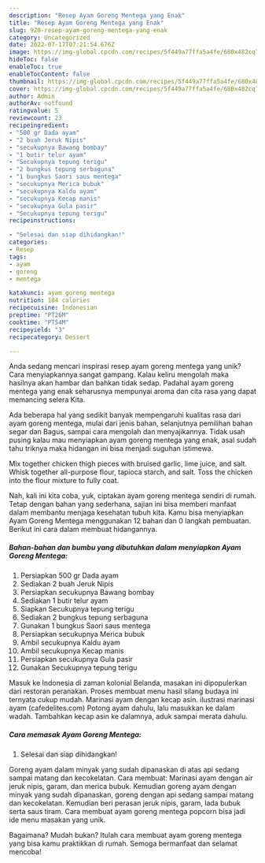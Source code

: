 ```yaml
---
description: "Resep Ayam Goreng Mentega yang Enak"
title: "Resep Ayam Goreng Mentega yang Enak"
slug: 920-resep-ayam-goreng-mentega-yang-enak
category: Uncategorized
date: 2022-07-17T07:21:54.676Z
image: https://img-global.cpcdn.com/recipes/5f449a77ffa5a4fe/680x482cq70/ayam-goreng-mentega-foto-resep-utama.jpg
hideToc: false
enableToc: true
enableTocContent: false
thumbnail: https://img-global.cpcdn.com/recipes/5f449a77ffa5a4fe/680x482cq70/ayam-goreng-mentega-foto-resep-utama.jpg
cover: https://img-global.cpcdn.com/recipes/5f449a77ffa5a4fe/680x482cq70/ayam-goreng-mentega-foto-resep-utama.jpg
author: Admin
authorAv: notfound
ratingvalue: 5
reviewcount: 23
recipeingredient:
- "500 gr Dada ayam"
- "2 buah Jeruk Nipis"
- "secukupnya Bawang bombay"
- "1 butir telur ayam"
- "Secukupnya tepung terigu"
- "2 bungkus tepung serbaguna"
- "1 bungkus Saori saus mentega"
- "secukupnya Merica bubuk"
- "secukupnya Kaldu ayam"
- "secukupnya Kecap manis"
- "secukupnya Gula pasir"
- "Secukupnya tepung terigu"
recipeinstructions:

- "Selesai dan siap dihidangkan!"
categories:
- Resep
tags:
- ayam
- goreng
- mentega

katakunci: ayam goreng mentega 
nutrition: 184 calories
recipecuisine: Indonesian
preptime: "PT26M"
cooktime: "PT54M"
recipeyield: "3"
recipecategory: Dessert

---
```





Anda sedang mencari inspirasi resep ayam goreng mentega yang unik? Cara menyiapkannya sangat gampang. Kalau keliru mengolah maka hasilnya akan hambar dan bahkan tidak sedap. Padahal ayam goreng mentega yang enak seharusnya mempunyai aroma dan cita rasa yang dapat memancing selera Kita.





Ada beberapa hal yang sedikit banyak mempengaruhi kualitas rasa dari ayam goreng mentega, mulai dari jenis bahan, selanjutnya pemilihan bahan segar dan Bagus, sampai cara mengolah dan menyajikannya. Tidak usah pusing kalau mau menyiapkan ayam goreng mentega yang enak,      asal sudah tahu triknya maka hidangan ini bisa menjadi suguhan istimewa.














Mix together chicken thigh pieces with bruised garlic, lime juice, and salt. Whisk together all-purpose flour, tapioca starch, and salt. Toss the chicken into the flour mixture to fully coat.






Nah, kali ini kita coba, yuk, ciptakan ayam goreng mentega sendiri di rumah. Tetap dengan bahan yang sederhana, sajian ini bisa memberi manfaat dalam membantu menjaga kesehatan tubuh kita. Kamu bisa menyiapkan Ayam Goreng Mentega menggunakan 12 bahan dan 0 langkah pembuatan. Berikut ini cara dalam membuat hidangannya.

<!--inarticleads1-->

##### Bahan-bahan dan bumbu yang dibutuhkan dalam menyiapkan Ayam Goreng Mentega:

1. Persiapkan 500 gr Dada ayam
1. Sediakan 2 buah Jeruk Nipis
1. Persiapkan secukupnya Bawang bombay
1. Sediakan 1 butir telur ayam
1. Siapkan Secukupnya tepung terigu
1. Sediakan 2 bungkus tepung serbaguna
1. Gunakan 1 bungkus Saori saus mentega
1. Persiapkan secukupnya Merica bubuk
1. Ambil secukupnya Kaldu ayam
1. Ambil secukupnya Kecap manis
1. Persiapkan secukupnya Gula pasir
1. Gunakan Secukupnya tepung terigu


Masuk ke Indonesia di zaman kolonial Belanda, masakan ini dipopulerkan dari restoran peranakan. Proses membuat menu hasil silang budaya ini ternyata cukup mudah. Marinasi ayam dengan kecap asin. ilustrasi marinasi ayam (cafedelites.com) Potong ayam dahulu, lalu masukkan ke dalam wadah. Tambahkan kecap asin ke dalamnya, aduk sampai merata dahulu. 

<!--inarticleads2-->

##### Cara memasak Ayam Goreng Mentega:


1. Selesai dan siap dihidangkan!

Goreng ayam dalam minyak yang sudah dipanaskan di atas api sedang sampai matang dan kecokelatan. Cara membuat: Marinasi ayam dengan air jeruk nipis, garam, dan merica bubuk. Kemudian goreng ayam dengan minyak yang sudah dipanaskan, goreng dengan api sedang sampai matang dan kecokelatan. Kemudian beri perasan jeruk nipis, garam, lada bubuk serta saus tiram. Cara membuat ayam goreng mentega popcorn bisa jadi ide menu masakan yang unik. 

Bagaimana? Mudah bukan? Itulah cara membuat ayam goreng mentega yang bisa kamu praktikkan di rumah. Semoga bermanfaat dan selamat mencoba!
